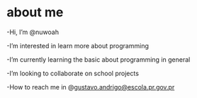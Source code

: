 # about me

-Hi, I’m @nuwoah

-I’m interested in learn more about programming
 
-I’m currently learning the basic about programming in general

-I’m looking to collaborate on school projects

-How to reach me in @gustavo.andrigo@escola.pr.gov.pr

<!---
nuwoah/nuwoah is a ✨ special ✨ repository because its `README.md` (this file) appears on your GitHub profil
